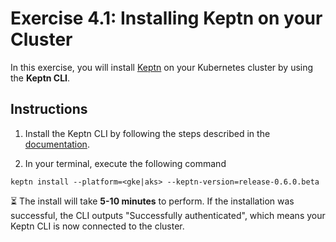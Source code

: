 # Exercise 4.1: Installing Keptn on your Cluster

In this exercise, you will install [Keptn](https://keptn.sh/) on your Kubernetes cluster by using the **Keptn CLI**.

## Instructions

1. Install the Keptn CLI by following the steps described in the [documentation](https://keptn.sh/docs/0.6.0/installation/setup-keptn/).

1. In your terminal, execute the following command

  ```console
  keptn install --platform=<gke|aks> --keptn-version=release-0.6.0.beta
  ```

  :hourglass_flowing_sand: The install will take **5-10 minutes** to perform. If the installation was successful, the CLI outputs "Successfully authenticated", which means your Keptn CLI is now connected to the cluster.
